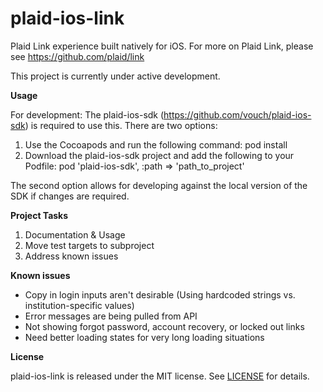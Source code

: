 # plaid-ios-link
Plaid Link experience built natively for iOS. For more on Plaid Link, please see https://github.com/plaid/link

This project is currently under active development.

**Usage**

For development:
The plaid-ios-sdk (https://github.com/vouch/plaid-ios-sdk) is required to use this. There are two options:

1. Use the Cocoapods and run the following command:
    pod install
2. Download the plaid-ios-sdk project and add the following to your Podfile:
    pod 'plaid-ios-sdk', :path => 'path_to_project'

The second option allows for developing against the local version of the SDK if changes are required.

**Project Tasks**

1. Documentation & Usage
2. Move test targets to subproject
3. Address known issues

**Known issues**
- Copy in login inputs aren't desirable (Using hardcoded strings vs. institution-specific values)
- Error messages are being pulled from API
- Not showing forgot password, account recovery, or locked out links
- Need better loading states for very long loading situations

**License**

plaid-ios-link is released under the MIT license. See [LICENSE](https://github.com/vouch/plaid-ios-link/blob/master/LICENSE) for details.
